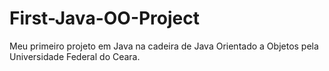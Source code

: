 # First-Java-OO-Project
Meu primeiro projeto em Java na cadeira de Java Orientado a Objetos pela Universidade Federal do Ceara.
